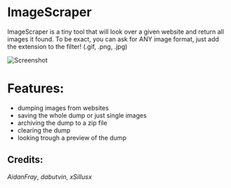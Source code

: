 # ImageScraper
ImageScraper is a tiny tool that will look over a given website and return all images it found.
To be exact, you can ask for ANY image format, just add the extension to the filter! (.gif, .png, .jpg)

![Screenshot](https://github.com/xSillusx/ImageScraper/blob/master/ImageScraper/ext/Screenshots/screen3.PNG)

# Features:
- dumping images from websites
- saving the whole dump or just single images
- archiving the dump to a zip file
- clearing the dump
- looking trough a preview of the dump



## Credits:

*AidanFray*, *dabutvin*, *xSillusx*



